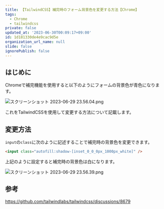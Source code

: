 ```yaml
---
title: 【TailwindCSS】補完時のフォーム背景色を変更する方法【Chrome】
tags:
  - Chrome
  - tailwindcss
private: false
updated_at: '2023-06-30T00:09:17+09:00'
id: 1d181330de4e9cac9d5e
organization_url_name: null
slide: false
ignorePublish: false
---
```

## はじめに
Chromeで補完機能を使用すると以下のようにフォームの背景色が青色になります。

![スクリーンショット 2023-06-29 23.56.04.png](https://qiita-image-store.s3.ap-northeast-1.amazonaws.com/0/2342443/64eff30b-4835-4e4c-fffb-484f23ce03d2.png)

これをTailwindCSSを使用して変更する方法について記載します。

## 変更方法

`input`の`class`に次のように記述することで補完時の背景色を変更できます。

```html
<input class="autofill:shadow-[inset_0_0_0px_1000px_white]" />
```

上記のように設定すると補完時の背景色は白になります。

![スクリーンショット 2023-06-29 23.56.39.png](https://qiita-image-store.s3.ap-northeast-1.amazonaws.com/0/2342443/aac6e035-0184-0e69-e034-9c90c9bce938.png)

## 参考

https://github.com/tailwindlabs/tailwindcss/discussions/8679

